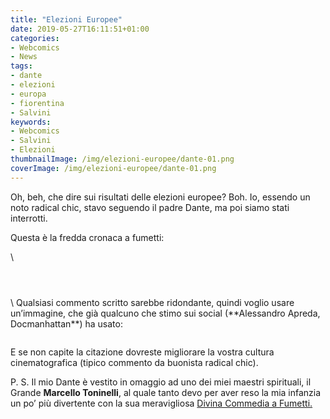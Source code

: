 ```yaml
---
title: "Elezioni Europee"
date: 2019-05-27T16:11:51+01:00
categories:
- Webcomics
- News
tags:
- dante
- elezioni
- europa
- fiorentina
- Salvini
keywords:
- Webcomics
- Salvini
- Elezioni
thumbnailImage: /img/elezioni-europee/dante-01.png
coverImage: /img/elezioni-europee/dante-01.png
---
```



Oh, beh, che dire sui risultati delle elezioni europee? Boh. Io, essendo un noto radical chic, stavo seguendo il padre Dante, ma poi siamo stati interrotti.

Questa è la fredda cronaca a fumetti:
<!--more-->
\
<div class="outer">
<figure>
  <img src="/img/elezioni-europee/dante-01.png" alt="">
  <figcaption></figcaption>
</figure>
</div>
<div class="outer">
<figure>
  <img src="/img//elezioni-europee/dante-02.png" alt="">
  <figcaption></figcaption>
</figure>
</div>
<div class="outer">
<figure>
  <img src="/img//elezioni-europee/dante-03.png" alt="">
  <figcaption></figcaption>
</figure>
</div>
\
Qualsiasi commento scritto sarebbe ridondante, quindi voglio usare un’immagine, che già qualcuno che stimo sui social (**Alessandro Apreda, Docmanhattan**) ha usato:

<div class="outer">
<figure>
  <img src="/img//elezioni-europee/porco-rosso.jpeg" alt="">
  <figcaption></figcaption>
</figure>
</div>
E se non capite la citazione dovreste migliorare la vostra cultura cinematografica (tipico commento da buonista radical chic).



P. S. Il mio Dante è vestito in omaggio ad uno dei miei maestri spirituali, il Grande **Marcello Toninelli**, al quale tanto devo per aver reso la mia infanzia un po’ più divertente con la sua meravigliosa [Divina Commedia a Fumetti.](https://shockdom.com/negozio/fumetti/dante-la-divina-commedia-a-fumetti/)
